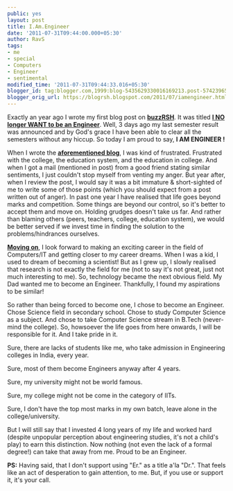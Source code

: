 ```yaml
---
public: yes
layout: post
title: I.Am.Engineer
date: '2011-07-31T09:44:00.000+05:30'
author: RavS
tags:
- me
- special
- Computers
- Engineer
- sentimental
modified_time: '2011-07-31T09:44:33.016+05:30'
blogger_id: tag:blogger.com,1999:blog-5435629330016169213.post-574239656774062627
blogger_orig_url: https://blogrsh.blogspot.com/2011/07/iamengineer.html
---
```


  

Exactly an year ago I wrote my first blog post on [**buzzRSH**](http://blogrsh.blogspot.com/2010/07/buzzrsh-when-it-all-started.html). It was titled **[I NO longer WANT to be an Engineer](http://blogrsh.blogspot.com/2010/07/i-no-longer-want-to-be-engineer.html)**. Well, 3 days ago my last semester result was announced and by God's grace I have been able to clear all the semesters without any hiccup. So today I am proud to say, **I AM ENGINEER !**

  

When I wrote the [**aforementioned blog**](http://blogrsh.blogspot.com/2010/07/i-no-longer-want-to-be-engineer.html), I was kind of frustrated. Frustrated with the college, the education system, and the education in college. And when I got a mail (mentioned in post) from a good friend stating similar sentiments, I just couldn't stop myself from venting my anger. But year after, when I review the post, I would say it was a bit immature & short-sighted of me to write some of those points (which you should expect from a post written out of anger). In past one year I have realised that life goes beyond marks and competition. Some things are beyond our control, so it's better to accept them and move on. Holding grudges doesn't take us far. And rather than blaming others (peers, teachers, college, education system), we would be better served if we invest time in finding the solution to the problems/hindrances ourselves.

  

**[Moving on](http://thetrashpandiary.blogspot.com/2011/05/end-of-awesome-era.html)**, I look forward to making an exciting career in the field of Computers/IT and getting closer to my career dreams. When I was a kid, I used to dream of becoming a scientist! But as I grew up, I slowly realised that research is not exactly the field for me (not to say it's not great, just not much interesting to me). So, technology became the next obvious field. My Dad wanted me to become an Engineer. Thankfully, I found my aspirations to be similar!

  

So rather than being forced to become one, I chose to become an Engineer. Chose Science field in secondary school. Chose to study Computer Science as a subject. And chose to take Computer Science stream in B.Tech (never-mind the college). So, howsoever the life goes from here onwards, I will be responsible for it. And I take pride in it.

  

Sure, there are lacks of students like me, who take admission in Engineering colleges in India, every year.

Sure, most of them become Engineers anyway after 4 years.

Sure, my university might not be world famous.

Sure, my college might not be come in the category of IITs.

Sure, I don't have the top most marks in my own batch, leave alone in the college/university.

  

But I will still say that I invested 4 long years of my life and worked hard (despite unpopular perception about engineering studies, it's not a child's play) to earn this distinction. Now nothing (not even the lack of a formal degree!) can take that away from me. Proud to be an Engineer.

  

**PS:** Having said, that I don't support using "Er." as a title a'la "Dr.". That feels like an act of desperation to gain attention, to me. But, if you use or support it, it's your call.